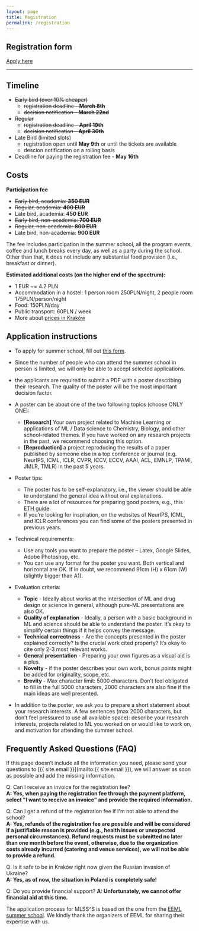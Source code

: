 ```yaml
---
layout: page
title: Registration
permalink: /registration
---
```





## Registration form

<a href="https://mlss-25-registration.paperform.co" class="btn btn-default btn-lg"><i class="fa-solid fa-table-list"></i> <span class="network-name">Apply here</span></a>






---

## Timeline 
* <s>Early bird (over 10% cheaper)</s>
    * <s>registration deadline - **March 8th**</s>
    * <s>decision notification - **March 22nd**</s>
* <s>Regular</s>
    * <s>registration deadline - **April 19th**</s>
    * <s>decision notification - **April 30th**</s>
* Late Bird (limited slots)
    * registration open until **May 9th** or until the tickets are available
    * descion notification on a rolling basis
* Deadline for paying the registration fee - **May 16th**


## Costs

**Participation fee**
* <s>Early bird, academia: **350 EUR**</s>
* <s>Regular, academia: **400 EUR**</s>
* Late bird, academia: **450 EUR**
* <s>Early bird, non-academia: **700 EUR**</s>
* <s>Regular, non-academia: **800 EUR**</s>
* Late bird, non-academia: **900 EUR**


The fee includes participation in the summer school, all the program events, coffee and lunch breaks every day, as well as a party during the school. Other than that, it does not include any substantial food provision (i.e., breakfast or dinner).

**Estimated additional costs (on the higher end of the spectrum):**
- 1 EUR ~= 4.2 PLN
- Accommodation in a hostel: 1 person room 250PLN/night, 2 people room 175PLN/person/night
- Food: 150PLN/day
- Public transport: 60PLN / week
- More about [prices in Kraków](https://www.numbeo.com/cost-of-living/in/Krakow-Cracow)


## Application instructions

* To apply for summer school, fill out [this form](https://mlss-25-registration.paperform.co).
* Since the number of people who can attend the summer school in person is limited, we will only be able to accept selected applications. 
* the applicants are required to submit a PDF with a poster describing their research. The quality of the poster will be the most important decision factor.
* A poster can be about one of the two following topics (choose ONLY ONE):
    * **[Research]** Your own project related to Machine Learning or applications of ML / Data science to Chemistry, Biology, and other school-related themes. If you have worked on any research projects in the past, we recommend choosing this option.
    * **[Reproduction]** a project reproducing the results of a paper published by someone else in a top conference or journal (e.g. NeurIPS, ICML, ICLR, CVPR, ICCV, ECCV, AAAI, ACL, EMNLP, TPAMI, JMLR, TMLR) in the past 5 years.
* Poster tips:
    * The poster has to be self-explanatory, i.e., the viewer should be able to understand the general idea without oral explanations.
    * There are a lot of resources for preparing good posters, e.g., this [ETH guide](https://ethz.ch/content/dam/ethz/special-interest/usys/ibp/soil-terrestrial-env-physics-dam/education/sientific_comm/2015/3-creating_scientific_poster_ethz_2015.pdf).
    * If you’re looking for inspiration, on the websites of NeurIPS, ICML, and ICLR conferences you can find some of the posters presented in previous years.
* Technical requirements:
    * Use any tools you want to prepare the poster – Latex, Google Slides, Adobe Photoshop, etc.
    * You can use any format for the poster you want. Both vertical and horizontal are OK. If in doubt, we recommend 91cm (H) x 61cm (W) (slightly bigger than A1).
* Evaluation criteria:
    * **Topic** - Ideally about works at the intersection of ML and drug design or science in general, although pure-ML presentations are also OK.
    * **Quality of explanation** - Ideally, a person with a basic background in ML and science should be able to understand the poster. It’s okay to simplify certain things if it helps convey the message.
    * **Technical correctness** - Are the concepts presented in the poster explained correctly? Is the crucial work cited property? It’s okay to cite only 2-3 most relevant works.
    * **General presentation** - Preparing your own figures as a visual aid is a plus.
    * **Novelty** - if the poster describes your own work, bonus points might be added for originality, scope, etc.
    * **Brevity** - Max character limit: 5000 characters. Don’t feel obligated to fill in the full 5000 characters, 2000 characters are also fine if the main ideas are well presented.

* In addition to the poster, we ask you to prepare a short statement about your research interests. A few sentences (max 2000 characters, but don’t feel pressured to use all available space): describe your research interests, projects related to ML you worked on or would like to work on, and motivation for attending the summer school.


## Frequently Asked Questions (FAQ)
If this page doesn’t include all the information you need, please send your questions to [{{ site.email }}](mailto:{{ site.email }}), we will answer as soon as possible and add the missing information.




Q: Can I receive an invoice for the registration fee?<br/>
**A: Yes, when paying the registration fee through the payment platform, select "I want to receive an invoice" and provide the required information.**


Q: Can I get a refund of the registration fee if I'm not able to attend the school?<br/>
**A: Yes, refunds of the registration fee are possible and will be considered if a justifiable reason is provided (e.g., health issues or unexpected personal circumstances). Refund requests must be submitted no later than one month before the event, otherwise, due to the organization costs already incurred (catering and venue services), we will not be able to provide a refund.**



Q: Is it safe to be in Kraków right now given the Russian invasion of Ukraine?<br/>
**A: Yes, as of now, the situation in Poland is completely safe!**

Q: Do you provide financial support?
**A: Unfortunately, we cannot offer financial aid at this time.**


The application process for MLSS^S is based on the one from the [EEML summer school](https://eeml.eu). We kindly thank the organizers of EEML for sharing their expertise with us.



